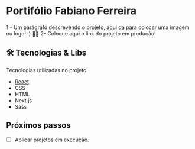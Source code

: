 # Portifólio Fabiano Ferreira

1 - Um parágrafo descrevendo o projeto, aqui dá para colocar uma imagem ou logo! :) 🧑‍💻
2- Coloque aqui o link do projeto em produção!


## 🛠️ Tecnologias & Libs

Tecnologias utilizadas no projeto

* [React](https://reactjs.org/) 
* CSS
* HTML
* Next.js
* Sass

## Próximos passos
- [ ] Aplicar projetos em execução.
